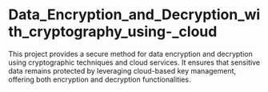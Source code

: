 # Data_Encryption_and_Decryption_with_cryptography_using-_cloud
This project provides a secure method for data encryption and decryption using cryptographic techniques and cloud services. It ensures that sensitive data remains protected by leveraging cloud-based key management, offering both encryption and decryption functionalities.
